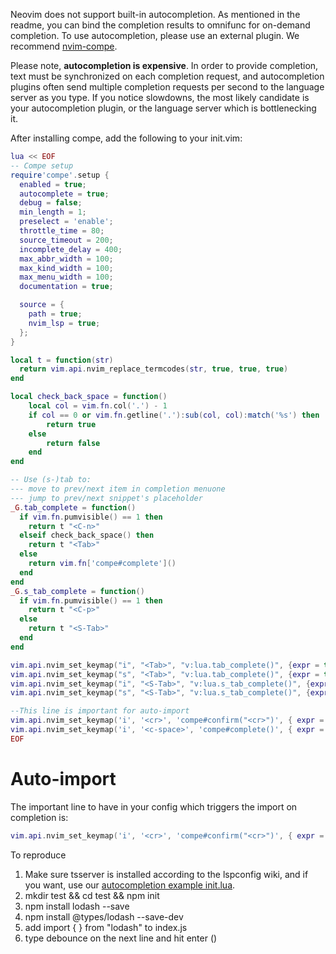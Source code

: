 Neovim does not support built-in autocompletion. As mentioned in the readme, you can bind the completion results to omnifunc for on-demand completion. To use autocompletion, please use an external plugin. We recommend [nvim-compe](https://github.com/hrsh7th/nvim-compe).

Please note, **autocompletion is expensive**. In order to provide completion, text must be synchronized on each completion request, and autocompletion plugins often send multiple completion requests per second to the language server as you type. If you notice slowdowns, the most likely candidate is your autocompletion plugin, or the language server which is bottlenecking it.

After installing compe, add the following to your init.vim:

```lua
lua << EOF
-- Compe setup
require'compe'.setup {
  enabled = true;
  autocomplete = true;
  debug = false;
  min_length = 1;
  preselect = 'enable';
  throttle_time = 80;
  source_timeout = 200;
  incomplete_delay = 400;
  max_abbr_width = 100;
  max_kind_width = 100;
  max_menu_width = 100;
  documentation = true;

  source = {
    path = true;
    nvim_lsp = true;
  };
}

local t = function(str)
  return vim.api.nvim_replace_termcodes(str, true, true, true)
end

local check_back_space = function()
    local col = vim.fn.col('.') - 1
    if col == 0 or vim.fn.getline('.'):sub(col, col):match('%s') then
        return true
    else
        return false
    end
end

-- Use (s-)tab to:
--- move to prev/next item in completion menuone
--- jump to prev/next snippet's placeholder
_G.tab_complete = function()
  if vim.fn.pumvisible() == 1 then
    return t "<C-n>"
  elseif check_back_space() then
    return t "<Tab>"
  else
    return vim.fn['compe#complete']()
  end
end
_G.s_tab_complete = function()
  if vim.fn.pumvisible() == 1 then
    return t "<C-p>"
  else
    return t "<S-Tab>"
  end
end

vim.api.nvim_set_keymap("i", "<Tab>", "v:lua.tab_complete()", {expr = true})
vim.api.nvim_set_keymap("s", "<Tab>", "v:lua.tab_complete()", {expr = true})
vim.api.nvim_set_keymap("i", "<S-Tab>", "v:lua.s_tab_complete()", {expr = true})
vim.api.nvim_set_keymap("s", "<S-Tab>", "v:lua.s_tab_complete()", {expr = true})

--This line is important for auto-import
vim.api.nvim_set_keymap('i', '<cr>', 'compe#confirm("<cr>")', { expr = true })
vim.api.nvim_set_keymap('i', '<c-space>', 'compe#complete()', { expr = true })
EOF
```


# Auto-import

The important line to have in your config which triggers the import on completion is:
```lua
vim.api.nvim_set_keymap('i', '<cr>', 'compe#confirm("<cr>")', { expr = true })
```

To reproduce
1. Make sure tsserver is installed according to the lspconfig wiki, and if you want, use our [autocompletion example init.lua](https://github.com/mjlbach/defaults.nvim/blob/master/init.lua).
2. mkdir test && cd test && npm init
3. npm install lodash --save
4. npm install @types/lodash --save-dev
5. add import { } from "lodash" to index.js
6. type debounce on the next line and hit enter (<CR>)
